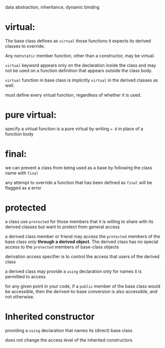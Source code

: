 data abstraction, inheritance, dynamic binding



# virtual:

The base class defines as `virtual` those functions it expects its derived classes to override.

Any non`static` member function, other than a constructor, may be virtual.

`virtual` keyword appears only on the declaration inside the class and may not be used on a function definition that appears outside the class body.

`virtual` function in base class is implicitly `virtual` in the derived classes as well.

must define every virtual function, regardless of whether it is used.



# pure virtual:

specify a virtual function is a pure virtual by writing `= 0` in place of a function body



# final:

we can prevent a class from being used as a base by following the class name with `final`

any attempt to override a function that has been defined as `final` will be flagged as a error



# protected

a class use `protected` for those members that it is willing to share with its derived classes but want to protect from general access

a derived class member or friend may access the `protected` members of the base class *only* **through a derived object**. The derived class has no special access to the `protected` members of base-class objects



derivation access specifier is to control the access that users of the derived class



a derived class may provide a `using` declaration only for names it is permitted to access



for any given point in your code, if a `public` member of the base class would be accessible, then the derived-to-base conversion is also accessible, and not otherwise.

# Inherited constructor

providing a `using` declaration that names its (direct) base class

does not change the access level of the inherited constructors